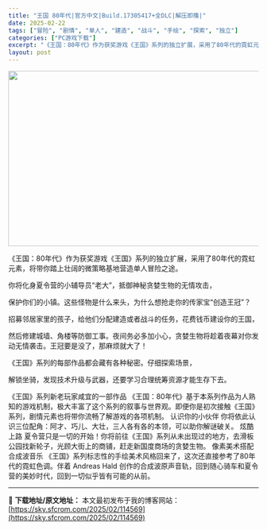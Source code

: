 ```yaml
---
title: "王国 80年代|官方中文|Build.17305417+全DLC|解压即撸|"
date: 2025-02-22
tags: ["冒险", "剧情", "单人", "建造", "战斗", "手绘", "探索", "独立"]
categories: ["PC游戏下载"]
excerpt: "《王国：80年代》作为获奖游戏《王国》系列的独立扩展，采用了80年代的霓虹元素，将带你踏上壮阔的微策略基地营造单人冒险之途。 你将化身夏令营的小辅导员“老大”，抵御神秘贪婪生物的无情攻击， 保护你们的小镇。这些怪物是什么来头，为什么想抢走你的传家宝“创造王冠”？ 招募邻居家里的孩子，给他们分配建造或&hellip;"
layout: post
---
```


<img class="aligncenter size-full wp-image-114559" src="https://sky.sfcrom.com/wp-content/uploads/2025/02/2025022213302647.webp" alt="" width="616" height="353" />

《王国：80年代》作为获奖游戏《王国》系列的独立扩展，采用了80年代的霓虹元素，将带你踏上壮阔的微策略基地营造单人冒险之途。

你将化身夏令营的小辅导员“老大”，抵御神秘贪婪生物的无情攻击，

保护你们的小镇。这些怪物是什么来头，为什么想抢走你的传家宝“创造王冠”？

招募邻居家里的孩子，给他们分配建造或者战斗的任务，花费钱币建设你的王国，

然后修建城墙、角楼等防御工事。夜间务必多加小心，贪婪生物将趁着夜幕对你发动无情袭击。王冠要是没了，那麻烦就大了！

《王国》系列的每部作品都会藏有各种秘密。仔细探索场景，

解锁坐骑，发现技术升级与武器，还要学习合理统筹资源才能生存下去。

《王国》系列新老玩家咸宜的一部作品
《王国：80年代》基于本系列作品为人熟知的游戏机制，极大丰富了这个系列的叙事与世界观。即便你是初次接触《王国》系列，剧情元素也将带你流畅了解游戏的各项机制。
认识你的小伙伴
你将依此认识三位配角：阿才、巧儿、大壮，三人各有各的本领，可以助你解谜破关。
炫酷上路
夏令营只是一切的开始！你将前往《王国》系列从未出现过的地方，去滑板公园找新轮子，光顾大街上的商铺，赶走新国度商场的贪婪生物。
像素美术搭配合成波音乐
《王国》系列标志性的手绘美术风格回来了，这次还直接参考了80年代的霓虹色调。伴着 Andreas Hald 创作的合成波原声音轨，回到随心骑车和夏令营的美妙时代，回到一切似乎皆有可能的从前。

---
📖 **下载地址/原文地址：** 本文最初发布于我的博客网站：[https://sky.sfcrom.com/2025/02/114569](https://sky.sfcrom.com/2025/02/114569)
